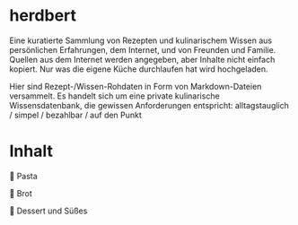 # herdbert

Eine kuratierte Sammlung von Rezepten und kulinarischem Wissen aus persönlichen Erfahrungen, dem Internet, und von Freunden und Familie. Quellen aus dem Internet werden angegeben, aber Inhalte nicht einfach kopiert. Nur was die eigene Küche durchlaufen hat wird hochgeladen.

Hier sind Rezept-/Wissen-Rohdaten in Form von Markdown-Dateien versammelt. Es handelt sich um eine private kulinarische Wissensdatenbank, die gewissen Anforderungen entspricht: alltagstauglich / simpel / bezahlbar / auf den Punkt

# Inhalt

🍝 Pasta

🍞 Brot

🧁 Dessert und Süßes

